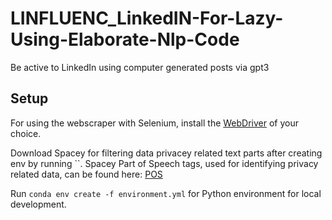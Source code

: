 # LINFLUENC_LinkedIN-For-Lazy-Using-Elaborate-Nlp-Code
 
 Be active to LinkedIn using computer generated posts via gpt3 

## Setup

For using the webscraper with Selenium, install the [WebDriver](https://selenium-python.readthedocs.io/installation.html) of your choice.

Download Spacey for filtering data privacey related text parts after creating env by running ``. Spacey Part of Speech tags, used for identifying privacy related data, can be found here: [POS](https://universaldependencies.org/docs/u/pos/) 

Run `conda env create -f environment.yml` for Python environment for local development.